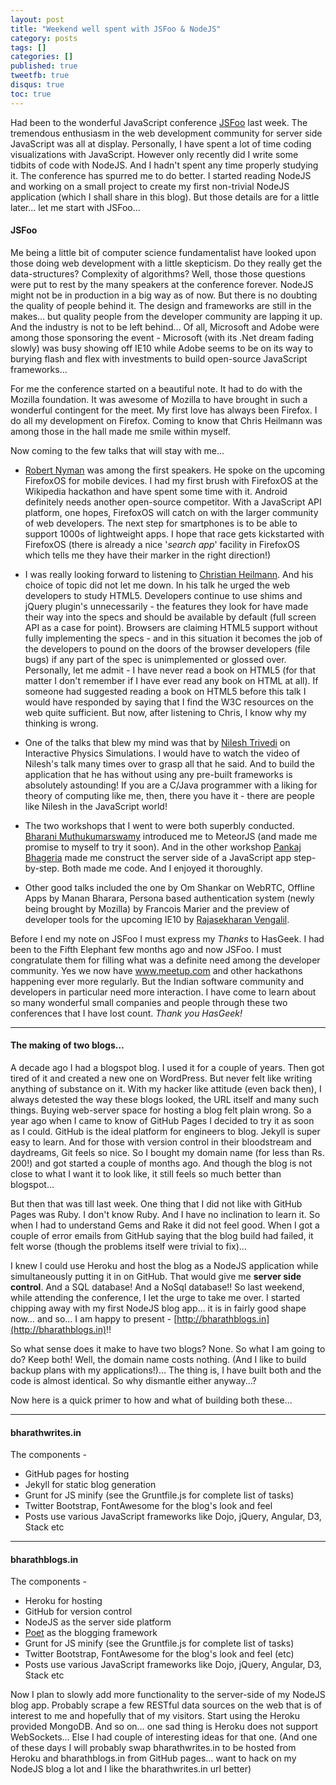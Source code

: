 ```yaml
---
layout: post
title: "Weekend well spent with JSFoo & NodeJS"
category: posts
tags: []
categories: []
published: true
tweetfb: true
disqus: true
toc: true
---
```


Had been to the wonderful JavaScript conference [JSFoo](https://funnel.hasgeek.com/jsfoo2013/) last week. The tremendous enthusiasm in the web development community for server side JavaScript was all at display. Personally, I have spent a lot of time coding visualizations with JavaScript. However only recently did I write some tidbits of code with NodeJS. And I hadn't spent any time properly studying it. The conference has spurred me to do better. I started reading NodeJS and working on a small project to create my first non-trivial NodeJS application (which I shall share in this blog). But those details are for a little later… let me start with JSFoo…

#### JSFoo
Me being a little bit of computer science fundamentalist have looked upon those doing web development with a little skepticism. Do they really get the data-structures? Complexity of algorithms? Well, those those questions were put to rest by the many speakers at the conference forever. NodeJS might not be in production in a big way as of now. But there is no doubting the quality of people behind it. The design and frameworks are still in the makes… but quality people from the developer community are lapping it up. And the industry is not to be left behind… Of all, Microsoft and Adobe were among those sponsoring the event - Microsoft (with its .Net dream fading slowly) was busy showing off IE10 while Adobe seems to be on its way to burying flash and flex with investments to build open-source JavaScript frameworks… 

For me the conference started on a beautiful note. It had to do with the Mozilla foundation. It was awesome of Mozilla to have brought in such a wonderful contingent for the meet. My first love has always been Firefox. I do all my development on Firefox. Coming to know that Chris Heilmann was among those in the hall made me smile within myself.

Now coming to the few talks that will stay with me…

* [Robert Nyman](http://robertnyman.com/) was among the first speakers. He spoke on the upcoming FirefoxOS for mobile devices. I had my first brush with FirefoxOS at the Wikipedia hackathon and have spent some time with it. Android definitely needs another open-source competitor. With a JavaScript API platform, one hopes, FirefoxOS will catch on with the larger community of web developers. The next step for smartphones is to be able to support 1000s of lightweight apps. I hope that race gets kickstarted with FirefoxOS (there is already a nice '*search app*' facility in FirefoxOS which tells me they have their marker in the right direction!)

* I was really looking forward to listening to [Christian Heilmann](http://christianheilmann.com/). And his choice of topic did not let me down. In his talk he urged the web developers to study HTML5. Developers continue to use shims and jQuery plugin's unnecessarily - the features they look for have made their way into the specs and should be available by default (full screen API as a case for point). Browsers are claiming HTML5 support without fully implementing the specs - and in this situation it becomes the job of the developers to pound on the doors of the browser developers (file bugs) if any part of the spec is unimplemented or glossed over. Personally, let me admit - I have never read a book on HTML5 (for that matter I don't remember if I have ever read any book on HTML at all). If someone had suggested reading a book on HTML5 before this talk I would have responded by saying that I find the W3C resources on the web quite sufficient. But now, after listening to Chris, I know why my thinking is wrong.

* One of the talks that blew my mind was that by [Nilesh Trivedi](http://www.nileshtrivedi.com/) on Interactive Physics Simulations. I would have to watch the video of Nilesh's talk many times over to grasp all that he said. And to build the application that he has without using any pre-built frameworks is absolutely astounding! If you are a C/Java programmer with a liking for theory of computing like me, then, there you have it - there are people like Nilesh in the JavaScript world! 

* The two workshops that I went to were both superbly conducted. [Bharani Muthukumarswamy](http://bharani.herokuapp.com/) introduced me to MeteorJS (and made me promise to myself to try it soon). And in the other workshop [Pankaj Bhageria](https://github.com/panbhag) made me construct the server side of a JavaScript app step-by-step. Both made me code. And I enjoyed it thoroughly.

* Other good talks included the one by Om Shankar on WebRTC, Offline Apps by Manan Bharara, Persona based authentication system (newly being brought by Mozilla) by Francois Marier and the preview of developer tools for the upcoming IE10 by [Rajasekharan Vengalil](http://blogorama.nerdworks.in/).

Before I end my note on JSFoo I must express my *Thanks* to HasGeek. I had been to the Fifth Elephant few months ago and now JSFoo. I must congratulate them for filling what was a definite need among the developer community. Yes we now have www.meetup.com and other hackathons happening ever more regularly. But the Indian software community and developers in particular need more interaction. I have come to learn about so many wonderful small companies and people through these two conferences that I have lost count. *Thank you HasGeek!*

<hr>

#### The making of two blogs…
A decade ago I had a blogspot blog. I used it for a couple of years. Then got tired of it and created a new one on WordPress. But never felt like writing anything of substance on it. With my hacker like attitude (even back then), I always detested the way these blogs looked, the URL itself and many such things. Buying web-server space for hosting a blog felt plain wrong. So a year ago when I came to know of GitHub Pages I decided to try it as soon as I could. GitHub is the ideal platform for engineers to blog. Jekyll is super easy to learn. And for those with version control in their bloodstream and daydreams, Git feels so nice. So I bought my domain name (for less than Rs. 200!) and got started a couple of months ago. And though the blog is not close to what I want it to look like, it still feels so much better than blogspot…

But then that was till last week. One thing that I did not like with GitHub Pages was Ruby. I don't know Ruby. And I have no inclination to learn it. So when I had to understand Gems and Rake it did not feel good. When I got a couple of error emails from GitHub saying that the blog build had failed, it felt worse (though the problems itself were trivial to fix)…

I knew I could use Heroku and host the blog as a NodeJS application while simultaneously putting it in on GitHub. That would give me **server side control**. And a SQL database! And a NoSql database!! So last weekend, while attending the conference, I let the urge to take me over. I started chipping away with my first NodeJS blog app… it is in fairly good shape now… and so… I am happy to present - [http://bharathblogs.in](http://bharathblogs.in)!!

So what sense does it make to have two blogs? None. So what I am going to do? Keep both! Well, the domain name costs nothing. (And I like to build backup plans with my applications!)… The thing is, I have built both and the code is almost identical. So why dismantle either anyway...? 

Now here is a quick primer to how and what of building both these...

<hr>

#### bharathwrites.in
The components -

* GitHub pages for hosting
* Jekyll for static blog generation
* Grunt for JS minify (see the Gruntfile.js for complete list of tasks)
* Twitter Bootstrap, FontAwesome for the blog's look and feel
* Posts use various JavaScript frameworks like Dojo, jQuery, Angular, D3, Stack etc

<hr>

#### bharathblogs.in
The components -

* Heroku for hosting
* GitHub for version control
* NodeJS as the server side platform
* [Poet](http://jsantell.github.io/poet) as the blogging framework
* Grunt for JS minify (see the Gruntfile.js for complete list of tasks)
* Twitter Bootstrap, FontAwesome for the blog's look and feel (etc)
* Posts use various JavaScript frameworks like Dojo, jQuery, Angular, D3, Stack etc

Now I plan to slowly add more functionality to the server-side of my NodeJS blog app. Probably scrape a few RESTful data sources on the web that is of interest to me and hopefully that of my visitors. Start using the Heroku provided MongoDB. And so on… one sad thing is Heroku does not support WebSockets… Else I had couple of interesting ideas for that one. (And one of these days I will probably swap bharathwrites.in to be hosted from Heroku and bharathblogs.in from GitHub pages… want to hack on my NodeJS blog a lot and I like the bharathwrites.in url better) 